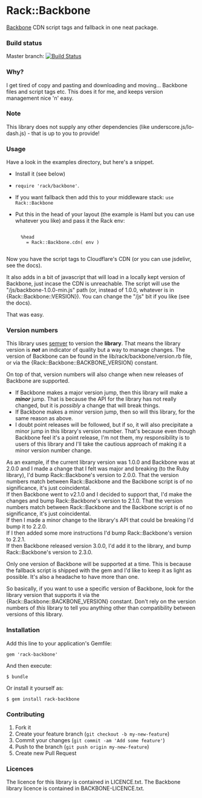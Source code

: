 # Rack::Backbone

[Backbone](http://backbonejs.org/) CDN script tags and fallback in one neat package.

### Build status ###

Master branch:
[![Build Status](https://secure.travis-ci.org/yb66/rack-backbone.png?branch=master)](http://travis-ci.org/yb66/rack-backbone)

### Why? ###

I get tired of copy and pasting and downloading and moving… Backbone files and script tags etc. This does it for me, and keeps version management nice 'n' easy.

### Note ###

This library does not supply any other dependencies (like underscore.js/lo-dash.js) - that is up to you to provide!

### Usage ###

Have a look in the examples directory, but here's a snippet.

* Install it (see below)
* `require 'rack/backbone'`.
* If you want fallback then add this to your middleware stack: `use Rack::Backbone`
* Put this in the head of your layout (the example is Haml but you can use whatever you like) and pass it the Rack env:

    <pre><code>
    %head
      = Rack::Backbone.cdn( env )
    </code></pre>

Now you have the script tags to Cloudflare's CDN (or you can use jsdelivr, see the docs).

It also adds in a bit of javascript that will load in a locally kept version of Backbone, just incase the CDN is unreachable. The script will use the "/js/backbone-1.0.0-min.js" path (or, instead of 1.0.0, whatever is in {Rack::Backbone::VERSION}). You can change the "/js" bit if you like (see the docs).

That was easy.

### Version numbers ###

This library uses [semver](http://semver.org/) to version the **library**. That means the library version is ***not*** an indicator of quality but a way to manage changes. The version of Backbone can be found in the lib/rack/backbone/version.rb file, or via the {Rack::Backbone::BACKBONE_VERSION} constant.

On top of that, version numbers will also change when new releases of Backbone are supported.

* If Backbone makes a major version jump, then this library will make a ***minor*** jump. That is because the API for the library has not really changed, but it is *possibly* a change that will break things.
* If Backbone makes a minor version jump, then so will this library, for the same reason as above.
* I doubt point releases will be followed, but if so, it will also precipitate a minor jump in this library's version number. That's because even though Backbone feel it's a point release, I'm not them, my responsibility is to users of this library and I'll take the cautious approach of making it a minor version number change.

As an example, if the current library version was 1.0.0 and Backbone was at 2.0.0 and I made a change that I felt was major and breaking (to the Ruby library), I'd bump Rack::Backbone's version to 2.0.0. That the version numbers match between Rack::Backbone and the Backbone script is of no significance, it's just coincidental.  
If then Backbone went to v2.1.0 and I decided to support that, I'd make the changes and bump Rack::Backbone's version to 2.1.0. That the version numbers match between Rack::Backbone and the Backbone script is of no significance, it's just coincidental.  
If then I made a minor change to the library's API that could be breaking I'd bump it to 2.2.0.  
If I then added some more instructions I'd bump Rack::Backbone's version to 2.2.1.  
If then Backbone released version 3.0.0, I'd add it to the library, and bump Rack::Backbone's version to 2.3.0.

Only one version of Backbone will be supported at a time. This is because the fallback script is shipped with the gem and I'd like to keep it as light as possible. It's also a headache to have more than one.

So basically, if you want to use a specific version of Backbone, look for the library version that supports it via the {Rack::Backbone::BACKBONE_VERSION} constant. Don't rely on the version numbers of *this* library to tell you anything other than compatibility between versions of this library.

### Installation

Add this line to your application's Gemfile:

    gem 'rack-backbone'

And then execute:

    $ bundle

Or install it yourself as:

    $ gem install rack-backbone

### Contributing ###

1. Fork it
2. Create your feature branch (`git checkout -b my-new-feature`)
3. Commit your changes (`git commit -am 'Add some feature'`)
4. Push to the branch (`git push origin my-new-feature`)
5. Create new Pull Request

### Licences ###

The licence for this library is contained in LICENCE.txt. The Backbone library licence is contained in BACKBONE-LICENCE.txt.
